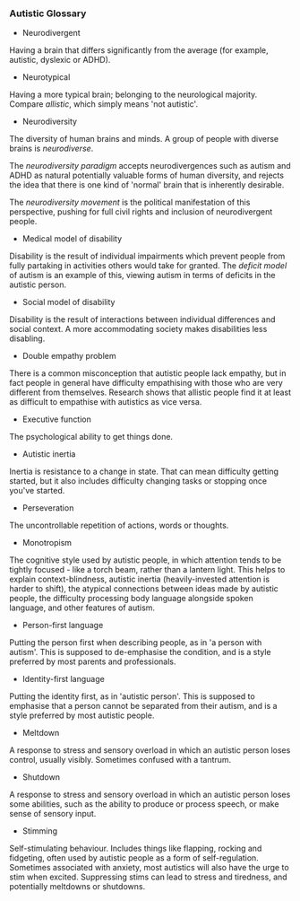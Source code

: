 ### Autistic Glossary

* Neurodivergent

Having a brain that differs significantly from the average (for example, autistic, dyslexic or ADHD).

* Neurotypical

Having a more typical brain; belonging to the neurological majority. Compare *allistic*, which simply means 'not autistic'.

* Neurodiversity

The diversity of human brains and minds. A group of people with diverse brains is *neurodiverse*.

The *neurodiversity paradigm* accepts neurodivergences such as autism and ADHD as natural potentially valuable forms of human diversity, and rejects the idea that there is one kind of 'normal' brain that is inherently desirable.

The *neurodiversity movement* is the political manifestation of this perspective, pushing for full civil rights and inclusion of neurodivergent people.

* Medical model of disability

Disability is the result of individual impairments which prevent people from fully partaking in activities others would take for granted. The *deficit model* of autism is an example of this, viewing autism in terms of deficits in the autistic person.

* Social model of disability

Disability is the result of interactions between individual differences and social context. A more accommodating society makes disabilities less disabling.

* Double empathy problem

There is a common misconception that autistic people lack empathy, but in fact people in general have difficulty empathising with those who are very different from themselves. Research shows that allistic people find it at least as difficult to empathise with autistics as vice versa. 

* Executive function

The psychological ability to get things done.

* Autistic inertia

Inertia is resistance to a change in state. That can mean difficulty getting started, but it also includes difficulty changing tasks or stopping once you've started.

* Perseveration

The uncontrollable repetition of actions, words or thoughts.

* Monotropism

The cognitive style used by autistic people, in which attention tends to be tightly focused - like a torch beam, rather than a lantern light. This helps to explain context-blindness, autistic inertia (heavily-invested attention is harder to shift), the atypical connections between ideas made by autistic people, the difficulty processing body language alongside spoken language, and other features of autism.

* Person-first language

Putting the person first when describing people, as in 'a person with autism'. This is supposed to de-emphasise the condition, and is a style preferred by most parents and professionals.

* Identity-first language

Putting the identity first, as in 'autistic person'. This is supposed to emphasise that a person cannot be separated from their autism, and is a style preferred by most autistic people.

* Meltdown

A response to stress and sensory overload in which an autistic person loses control, usually visibly. Sometimes confused with a tantrum.

* Shutdown

A response to stress and sensory overload in which an autistic person loses some abilities, such as the ability to produce or process speech, or make sense of sensory input. 

* Stimming

Self-stimulating behaviour. Includes things like flapping, rocking and fidgeting, often used by autistic people as a form of self-regulation. Sometimes associated with anxiety, most autistics will also have the urge to stim when excited. Suppressing stims can lead to stress and tiredness, and potentially meltdowns or shutdowns.
